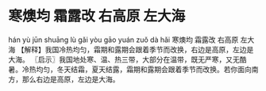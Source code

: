 # 寒燠均     霜露改     右高原     左大海

hán yù jūn 	shuāng lù gǎi 	yòu gāo yuán 	zuǒ dà hǎi
寒燠均 	霜露改 	右高原 	左大海
【解释】我国冷热均匀，霜期和露期会跟着季节而改换，右边是高原，左边是大海。
〖启示〗我国地处寒、温、热三带，大部分在温带，既无严寒，又无酷暑。冷热均匀，冬天结霜，夏天结露，霜期和露期会跟着季节而改换。若你面向南方，那么右边是高原，左边是大海。
